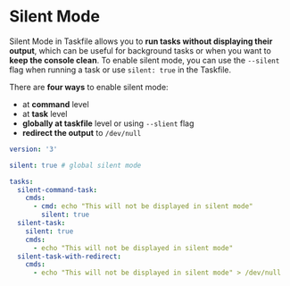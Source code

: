 # Silent Mode

Silent Mode in Taskfile allows you to **run tasks without displaying their output**, which can be useful for background tasks or when you want to **keep the console clean**. To enable silent mode, you can use the `--silent` flag when running a task or use `silent: true` in the Taskfile.

There are **four ways** to enable silent mode:

- at **command** level
- at **task** level
- **globally at taskfile** level or using `--slient` flag
- **redirect the output** to `/dev/null`

```yaml title="Taskfile.yaml"
version: '3'

silent: true # global silent mode

tasks:
  silent-command-task:
    cmds:
      - cmd: echo "This will not be displayed in silent mode"
        silent: true
  silent-task:
    silent: true
    cmds:
      - echo "This will not be displayed in silent mode"
  silent-task-with-redirect:
    cmds:
      - echo "This will not be displayed in silent mode" > /dev/null
```
